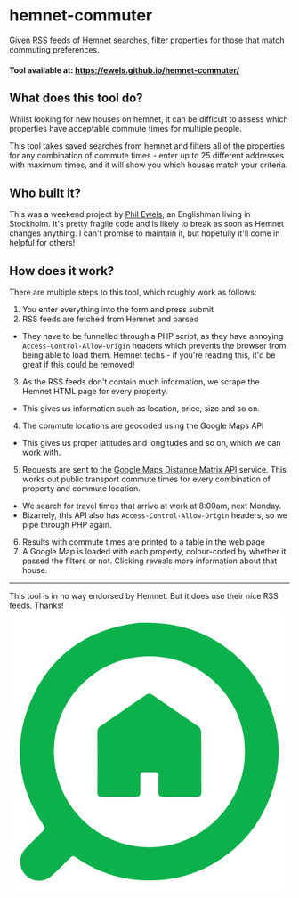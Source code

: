 # hemnet-commuter
Given RSS feeds of Hemnet searches, filter properties for those that match commuting preferences.


#### Tool available at: https://ewels.github.io/hemnet-commuter/

## What does this tool do?
Whilst looking for new houses on hemnet, it can be difficult to assess which
properties have acceptable commute times for multiple people.

This tool takes saved searches from hemnet and filters all of the properties
for any combination of commute times - enter up to 25 different addresses with
maximum times, and it will show you which houses match your criteria.

## Who built it?
This was a weekend project by [Phil Ewels](http://phil.ewels.co.uk), an
Englishman living in Stockholm. It's pretty fragile code and is likely to break
as soon as Hemnet changes anything. I can't promise to maintain it, but hopefully
it'll come in helpful for others!

## How does it work?
There are multiple steps to this tool, which roughly work as follows:

1. You enter everything into the form and press submit
2. RSS feeds are fetched from Hemnet and parsed
  * They have to be funnelled through a PHP script, as they have annoying
  `Access-Control-Allow-Origin` headers which prevents the browser from being able
  to load them. Hemnet techs - if you're reading this, it'd be great if this could
  be removed!
3. As the RSS feeds don't contain much information, we scrape the Hemnet HTML page
for every property.
  * This gives us information such as location, price, size and so on.
4. The commute locations are geocoded using the Google Maps API
  * This gives us proper latitudes and longitudes and so on, which we can work with.
5. Requests are sent to the [Google Maps Distance Matrix API](https://developers.google.com/maps/documentation/distance-matrix/)
service. This works out public transport commute times for every combination of property
and commute location.
  * We search for travel times that arrive at work at 8:00am, next Monday.
  * Bizarrely, this API also has `Access-Control-Allow-Origin` headers, so we
  pipe through PHP again.
6. Results with commute times are printed to a table in the web page
7. A Google Map is loaded with each property, colour-coded by whether it passed
the filters or not. Clicking reveals more information about that house.

---

This tool is in no way endorsed by Hemnet. But it does use their nice RSS feeds. Thanks!
![hemnet](hemnet.svg)
